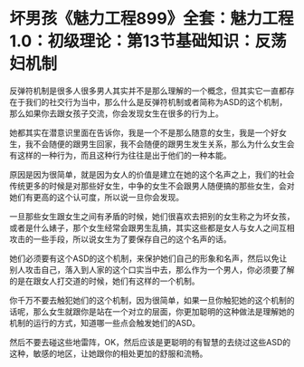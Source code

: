 # 坏男孩《魅力工程899》全套：魅力工程1.0：初级理论：第13节基础知识：反荡妇机制

反弹符机制是很多人很多男人其实并不是那么理解的一个概念，但其实它一直都存在于我们的社交行为当中，那么什么是反弹符机制或者简称为ASD的这个机制，那么如果你去跟女孩子交流，你会发现女生在很多的行为上。

她都其实在潜意识里面在告诉你，我是一个不是那么随意的女生，我是一个好女生，我不会随便的跟男生回家，我不会随便的跟男生发生关系，那么为什么女生会有这样的一种行为，而且这种行为往往是出于他们的一种本能。

原因是因为很简单，就是因为女人的价值是建立在她的这个名声之上，我们的社会传统更多的时候是对那些好女生，中争的女生不会跟男人随便搞的那些女生，会对她们有更高的这个认可度，所以说一旦你会发现。

一旦那些女生跟女生之间有矛盾的时候，她们很喜欢去把别的女生称之为坏女孩，或者是什么婊子，那个女生经常会跟男生乱搞，其实这些都是女人与女人之间互相攻击的一些手段，所以说女生为了要保存自己的这个名声的话。

她们必须要有这个ASD的这个机制，来保护她们自己的形象和名声，然后以免让别人攻击自己，落入到人家的这个口实当中去，那么作为一个男人，你必须要了解的是在跟女人打交道的时候，她们有这样的一个机制。

你千万不要去触犯她们的这个机制，因为很简单，如果一旦你触犯她的这个机制的话呢，那么女生就跟你是站在一个对立的层面，你更加聪明的这种做法是理解她的机制的运行的方式，知道哪一些点会触发她们的ASD。

然后不要去碰这些地雷阵，OK，然后应该是更聪明的有智慧的去绕过这些ASD的这种，敏感的地区，让她跟你的相处更加的舒服和流畅。